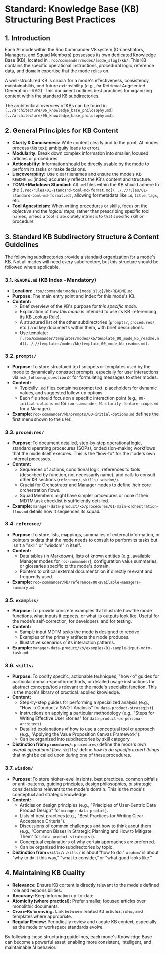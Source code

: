 # Standard: Knowledge Base (KB) Structuring Best Practices

## 1. Introduction

Each AI mode within the Roo Commander V8 system (Orchestrators, Managers, and Squad Members) possesses its own dedicated Knowledge Base (KB), located in `.roo/commander/modes/[mode_slug]/kb/`. This KB contains the specific operational instructions, procedural logic, reference data, and domain expertise that the mode relies on.

A well-structured KB is crucial for a mode's effectiveness, consistency, maintainability, and future extensibility (e.g., for Retrieval Augmented Generation - RAG). This document outlines best practices for organizing content within the standard KB subdirectories.

The architectural overview of KBs can be found in `[../architecture/06_knowledge_base_philosophy.md](../architecture/06_knowledge_base_philosophy.md)`.

## 2. General Principles for KB Content

*   **Clarity & Conciseness:** Write content clearly and to the point. AI modes process this text; ambiguity leads to errors.
*   **Modularity:** Break down complex information into smaller, focused articles or procedures.
*   **Actionability:** Information should be directly usable by the mode to perform its tasks or make decisions.
*   **Discoverability:** Use clear filenames and ensure the mode's KB `README.md` (index) accurately reflects the KB's content and structure.
*   **TOML+Markdown Standard:** All `.md` files within the KB should adhere to the `[.roo/rules/01-standard-toml-md-format.md](.././/rules/01-standard-toml-md-format.md)`, allowing for metadata like `id`, `title`, `tags`, etc.
*   **Tool Agnosticism:** When writing procedures or skills, focus on the *objective* and the *logical steps*, rather than prescribing specific tool names, unless a tool is absolutely intrinsic to that specific skill or procedure.

## 3. Standard KB Subdirectory Structure & Content Guidelines

The following subdirectories provide a standard organization for a mode's KB. Not all modes will need every subdirectory, but this structure should be followed where applicable.

### 3.1. `README.md` (KB Index - Mandatory)
*   **Location:** `.roo/commander/modes/[mode_slug]/kb/README.md`
*   **Purpose:** The main entry point and index for this mode's KB.
*   **Content:**
    *   Brief overview of the KB's purpose for *this specific mode*.
    *   Explanation of how *this mode* is intended to use its KB (referencing its KB Lookup Rule).
    *   A structured list of the other subdirectories (`prompts/`, `procedures/`, etc.) and key documents within them, with brief descriptions.
    *   Use template: `[.roo/commander/templates/modes/kb/template_00_mode_kb_readme.md](.././/templates/modes/kb/template_00_mode_kb_readme.md)`.

### 3.2. `prompts/`
*   **Purpose:** To store structured text snippets or templates used by the mode to dynamically construct prompts, especially for user interactions via `ask_followup_question` or for formulating messages to other modes.
*   **Content:**
    *   Typically `.md` files containing prompt text, placeholders for dynamic values, and suggested follow-up options.
    *   Each file should focus on a specific interaction point (e.g., `00-initial-options.md` for `roo-commander`, `01-clarify-feature-scope.md` for a Manager).
*   **Example:** `roo-commander/kb/prompts/00-initial-options.md` defines the first menu shown to the user.

### 3.3. `procedures/`
*   **Purpose:** To document detailed, step-by-step operational logic, standard operating procedures (SOPs), or decision-making workflows that the mode itself executes. This is the "how-to" for the mode's own internal processes.
*   **Content:**
    *   Sequences of actions, conditional logic, references to tools (described by function, not necessarily name), and calls to consult other KB sections (`reference/`, `skills/`, `wisdom/`).
    *   Crucial for Orchestrator and Manager modes to define their core orchestration flows.
    *   Squad Members might have simpler procedures or none if their MDTM task checklist is sufficiently detailed.
*   **Example:** `manager-data-product/kb/procedures/01-main-orchestration-flow.md` details how it sequences its squad.

### 3.4. `reference/`
*   **Purpose:** To store lists, mappings, summaries of external information, or pointers to data that the mode needs to consult to perform its tasks but isn't a "skill" or "wisdom" in itself.
*   **Content:**
    *   Data tables (in Markdown), lists of known entities (e.g., available Manager modes for `roo-commander`), configuration value summaries, or glossaries specific to the mode's domain.
    *   Pointers to critical external documentation if directly relevant and frequently used.
*   **Example:** `roo-commander/kb/reference/00-available-managers-summary.md`.

### 3.5. `examples/`
*   **Purpose:** To provide concrete examples that illustrate how the mode functions, what inputs it expects, or what its outputs look like. Useful for the mode's self-correction, for developers, and for testing.
*   **Content:**
    *   Sample input MDTM tasks the mode is designed to receive.
    *   Examples of the primary artifacts the mode produces.
    *   Illustrative scenarios of its interaction patterns.
*   **Example:** `manager-data-product/kb/examples/01-sample-input-mdtm-task.md`.

### 3.6. `skills/`
*   **Purpose:** To codify specific, actionable techniques, "how-to" guides for particular domain-specific methods, or detailed usage instructions for abstract concepts/tools relevant to the mode's specialist function. This is the mode's library of practical, applied knowledge.
*   **Content:**
    *   Step-by-step guides for performing a specialized analysis (e.g., "How to Conduct a SWOT Analysis" for `data-product-strategist`).
    *   Instructions on applying a particular methodology (e.g., "Steps for Writing Effective User Stories" for `data-product-ux-persona-architect`).
    *   Detailed explanations of how to use a conceptual tool or approach (e.g., "Applying the Value Proposition Canvas Framework").
    *   Can be organized into subdirectories by skill category.
*   **Distinction from `procedures/`:** `procedures/` define the mode's *own overall operational flow*. `skills/` define *how to do specific expert things* that might be called upon during one of those procedures.

### 3.7. `wisdom/`
*   **Purpose:** To store higher-level insights, best practices, common pitfalls or anti-patterns, guiding principles, design philosophies, or strategic considerations relevant to the mode's domain. This is the mode's conceptual and strategic knowledge.
*   **Content:**
    *   Articles on design principles (e.g., "Principles of User-Centric Data Product Design" for `manager-data-product`).
    *   Lists of best practices (e.g., "Best Practices for Writing Clear Acceptance Criteria").
    *   Discussions of common challenges and how to think about them (e.g., "Common Biases in Strategic Planning and How to Mitigate Them" for `data-product-strategist`).
    *   Conceptual explanations of why certain approaches are preferred.
    *   Can be organized into subdirectories by topic.
*   **Distinction from `skills/`:** `skills/` is about "how to do." `wisdom/` is about "why to do it this way," "what to consider," or "what good looks like."

## 4. Maintaining KB Quality

*   **Relevance:** Ensure KB content is directly relevant to the mode's defined role and responsibilities.
*   **Accuracy:** Keep information up-to-date.
*   **Atomicity (where practical):** Prefer smaller, focused articles over monolithic documents.
*   **Cross-Referencing:** Link between related KB articles, rules, and templates where appropriate.
*   **Regular Review:** Periodically review and update KB content, especially as the mode or workspace standards evolve.

By following these structuring guidelines, each mode's Knowledge Base can become a powerful asset, enabling more consistent, intelligent, and maintainable AI behavior.